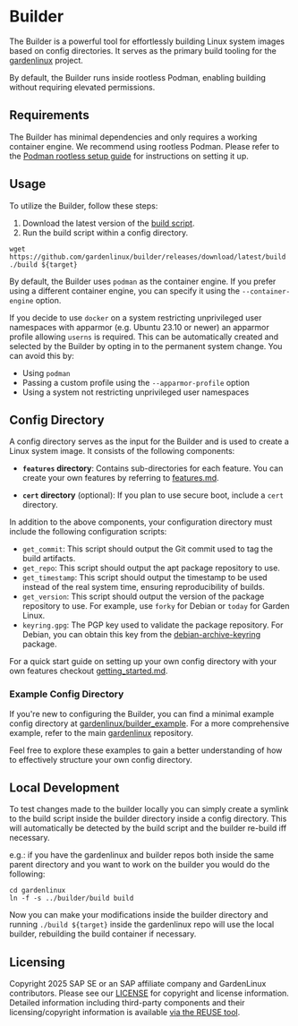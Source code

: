 # Builder

The Builder is a powerful tool for effortlessly building Linux system images based on config directories. It serves as the primary build tooling for the [gardenlinux](https://github.com/gardenlinux/gardenlinux) project.

By default, the Builder runs inside rootless Podman, enabling building without requiring elevated permissions.

## Requirements

The Builder has minimal dependencies and only requires a working container engine. We recommend using rootless Podman. Please refer to the [Podman rootless setup guide](https://github.com/containers/podman/blob/main/docs/tutorials/rootless_tutorial.md) for instructions on setting it up.

## Usage

To utilize the Builder, follow these steps:

1. Download the latest version of the [build script](https://github.com/gardenlinux/builder/releases/download/latest/build).
2. Run the build script within a config directory.

```shell
wget https://github.com/gardenlinux/builder/releases/download/latest/build
./build ${target}
```

By default, the Builder uses `podman` as the container engine. If you prefer using a different container engine, you can specify it using the `--container-engine` option.

If you decide to use `docker` on a system restricting unprivileged user namespaces with apparmor (e.g. Ubuntu 23.10 or newer) an apparmor profile allowing `userns` is required. This can be automatically created and selected by the Builder by opting in to the permanent system change. You can avoid this by:

- Using `podman`
- Passing a custom profile using the `--apparmor-profile` option
- Using a system not restricting unprivileged user namespaces

## Config Directory

A config directory serves as the input for the Builder and is used to create a Linux system image. It consists of the following components:

- **`features` directory**: Contains sub-directories for each feature. You can create your own features by referring to [features.md](docs/features.md).

- **`cert` directory** (optional): If you plan to use secure boot, include a `cert` directory.

In addition to the above components, your configuration directory must include the following configuration scripts:

- `get_commit`: This script should output the Git commit used to tag the build artifacts.
- `get_repo`: This script should output the apt package repository to use.
- `get_timestamp`: This script should output the timestamp to be used instead of the real system time, ensuring reproducibility of builds.
- `get_version`: This script should output the version of the package repository to use. For example, use `forky` for Debian or `today` for Garden Linux.
- `keyring.gpg`: The PGP key used to validate the package repository. For Debian, you can obtain this key from the [debian-archive-keyring](https://packages.debian.org/forky/debian-archive-keyring) package.

For a quick start guide on setting up your own config directory with your own features checkout [getting_started.md](docs/getting_started.md).

### Example Config Directory

If you're new to configuring the Builder, you can find a minimal example config directory at [gardenlinux/builder_example](https://github.com/gardenlinux/builder_example). For a more comprehensive example, refer to the main [gardenlinux](https://github.com/gardenlinux/gardenlinux) repository.

Feel free to explore these examples to gain a better understanding of how to effectively structure your own config directory.


## Local Development

To test changes made to the builder locally you can simply create a symlink to the build script inside the builder directory inside a config directory. This will automatically be detected by the build script and the builder re-build iff necessary.

e.g.: if you have the gardenlinux and builder repos both inside the same parent directory and you want to work on the builder you would do the following:

```
cd gardenlinux
ln -f -s ../builder/build build
```

Now you can make your modifications inside the builder directory and running `./build ${target}` inside the gardenlinux repo will use the local builder, rebuilding the build container if necessary.

## Licensing

Copyright 2025 SAP SE or an SAP affiliate company and GardenLinux contributors. Please see our [LICENSE](LICENSE) for
copyright and license information. Detailed information including third-party components and their licensing/copyright
information is available [via the REUSE tool](https://reuse.software).
